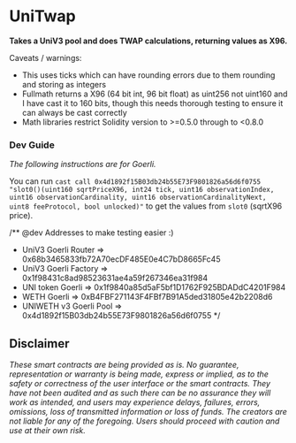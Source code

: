 # UniTwap

**Takes a UniV3 pool and does TWAP calculations, returning values as X96.**

Caveats / warnings:

- This uses ticks which can have rounding errors due to them rounding and storing as integers
- Fullmath returns a X96 (64 bit int, 96 bit float) as uint256 not uint160 and I have cast it to 160 bits, though this needs thorough testing to ensure it can always be cast correctly
- Math libraries restrict Solidity version to >=0.5.0 through to <0.8.0

### Dev Guide

*The following instructions are for Goerli.*

You can run `cast call 0x4d1892f15B03db24b55E73F9801826a56d6f0755 "slot0()(uint160 sqrtPriceX96, int24 tick, uint16 observationIndex, uint16 observationCardinality, uint16 observationCardinalityNext, uint8 feeProtocol, bool unlocked)"` to get the values from `slot0` (sqrtX96 price).

/** @dev Addresses to make testing easier :)
*   UniV3 Goerli Router => 0x68b3465833fb72A70ecDF485E0e4C7bD8665Fc45
*   UniV3 Goerli Factory => 0x1f98431c8ad98523631ae4a59f267346ea31f984
*   UNI token Goerli => 0x1f9840a85d5aF5bf1D1762F925BDADdC4201F984
*   WETH Goerli => 0xB4FBF271143F4FBf7B91A5ded31805e42b2208d6
*   UNIWETH v3 Goerli Pool => 0x4d1892f15B03db24b55E73F9801826a56d6f0755
*/


## Disclaimer

_These smart contracts are being provided as is. No guarantee, representation or warranty is being made, express or implied, as to the safety or correctness of the user interface or the smart contracts. They have not been audited and as such there can be no assurance they will work as intended, and users may experience delays, failures, errors, omissions, loss of transmitted information or loss of funds. The creators are not liable for any of the foregoing. Users should proceed with caution and use at their own risk._
